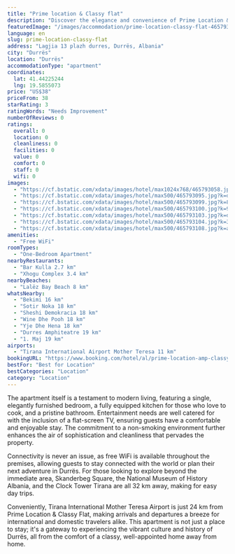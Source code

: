 ```yaml
---
title: "Prime location & Classy flat"
description: "Discover the elegance and convenience of Prime Location & Classy Flat, a distinguished choice for travelers seeking a blend of comfort and style in Durrës."
featuredImage: "/images/accommodation/prime-location-classy-flat-465793058.jpg"
language: en
slug: prime-location-classy-flat
address: "Lagjia 13 plazh durres, Durrës, Albania"
city: "Durrës"
location: "Durrës"
accommodationType: "apartment"
coordinates:
  lat: 41.44225244
  lng: 19.5855073
price: "US$38"
priceFrom: 38
starRating: 3
ratingWords: "Needs Improvement"
numberOfReviews: 0
ratings:
  overall: 0
  location: 0
  cleanliness: 0
  facilities: 0
  value: 0
  comfort: 0
  staff: 0
  wifi: 0
images:
  - "https://cf.bstatic.com/xdata/images/hotel/max1024x768/465793058.jpg?k=3e64086ef1f86818a154d4051ad192823ffa63bb35f9362cd2f88f2714e1a786&o=&hp=1"
  - "https://cf.bstatic.com/xdata/images/hotel/max500/465793095.jpg?k=d4a03007d1409abc1a48bc14a31507e1dc2febbbf7b0f7f9d1a258201069dff2&o=&hp=1"
  - "https://cf.bstatic.com/xdata/images/hotel/max500/465793099.jpg?k=893eb67697ba71a5adf390c9a37a9f5e2036ce11389a5d80bd732f8e32a626e6&o=&hp=1"
  - "https://cf.bstatic.com/xdata/images/hotel/max500/465793100.jpg?k=9f5992a70128bbc835ee5ed7671605554efd259188ece376f0185b77ce6b1fac&o=&hp=1"
  - "https://cf.bstatic.com/xdata/images/hotel/max500/465793103.jpg?k=df613d8fbd39fc38f33222a72f4a5f8149e4d738f328339b49036936826a04b4&o=&hp=1"
  - "https://cf.bstatic.com/xdata/images/hotel/max500/465793104.jpg?k=3611d84cfdee5dca78e8bb4f8076b4a63e409a4d8db314ef9e767d1620502bfd&o=&hp=1"
  - "https://cf.bstatic.com/xdata/images/hotel/max500/465793108.jpg?k=a644a55b3fc00221c6aec46079da29c2ca9d3a03a2d69c2f1d23dc6960a78eac&o=&hp=1"
amenities:
  - "Free WiFi"
roomTypes:
  - "One-Bedroom Apartment"
nearbyRestaurants:
  - "Bar Kulla 2.7 km"
  - "Xhogu Complex 3.4 km"
nearbyBeaches:
  - "Lalëz Bay Beach 8 km"
whatsNearby:
  - "Bekimi 16 km"
  - "Sotir Noka 18 km"
  - "Sheshi Demokracia 18 km"
  - "Wine Dhe Pooh 18 km"
  - "Yje Dhe Hena 18 km"
  - "Durres Amphiteatre 19 km"
  - "1. Maj 19 km"
airports:
  - "Tirana International Airport Mother Teresa 11 km"
bookingURL: "https://www.booking.com/hotel/al/prime-location-amp-classy-flat.en-gb.html?aid=8035640"
bestFor: "Best for Location"
bestCategories: "Location"
category: "Location"
---
```


The apartment itself is a testament to modern living, featuring a single, elegantly furnished bedroom, a fully equipped kitchen for those who love to cook, and a pristine bathroom. Entertainment needs are well catered for with the inclusion of a flat-screen TV, ensuring guests have a comfortable and enjoyable stay. The commitment to a non-smoking environment further enhances the air of sophistication and cleanliness that pervades the property.

Connectivity is never an issue, as free WiFi is available throughout the premises, allowing guests to stay connected with the world or plan their next adventure in Durrës. For those looking to explore beyond the immediate area, Skanderbeg Square, the National Museum of History Albania, and the Clock Tower Tirana are all 32 km away, making for easy day trips.

Conveniently, Tirana International Mother Teresa Airport is just 24 km from Prime Location & Classy Flat, making arrivals and departures a breeze for international and domestic travelers alike. This apartment is not just a place to stay; it's a gateway to experiencing the vibrant culture and history of Durrës, all from the comfort of a classy, well-appointed home away from home.